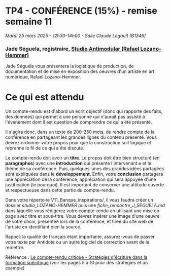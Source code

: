 # TP4 - CONFÉRENCE (15%) - remise semaine 11

*Mardi 25 mars 2025 - 12h30-14h00 - Salle Claude Legault (B1346)*

### Jade Séguela, registraire, [Studio Antimodular (Rafael Lozano-Hemmer)](https://www.lozano-hemmer.com/)

Jade Séguéla vous présentera la logistique de production, de documentation et de mise en exposition des oeuvres d'un artiste en art numérique, Rafael Lozano-Hemmer.

# Ce qui est attendu 
Un compte-rendu est d'abord un écrit objectif (donc qui rapporte des faits, des données) qui permet à une personne qui n'aurait pas assisté à l'événement dont il est question de comprendre ce qui a été présenté. 

Il s'agira donc, dans un texte de 200-250 mots, de rendre compte de la conférence en partageant les grandes lignes du contenu présenté. Vous devrez ordonner votre propos pour que la construction soit logique et reprenne le fil de ce qui a été discuté. 

Le compte-rendu doit avoir un **titre**. Le propos doit être bien structuré (en **paragraphes**) avec une **introduction** qui présente l'intervenant.e et le thème de sa conférence. Puis, quelques-unes des grandes idées partagées sont expliquées dans le **développement**. Enfin, votre **conclusion** partagera une appréciation de la conférence, appréciation qui sera appuyée d'une justification (le pourquoi). Il est important de conserver une attitude ouverte et respectueuse dans cette partie du compte-rendu. 

Dans votre répertoire V11_Banque_inspirations/, il vous faudra créer un dossier *studio_LOZANO-HEMMER* puis une *fiche_rencontre_J_SEGUELA.md*  dans laquelle vous rédigerez votre compte-rendu en utilisant une mise en page avec titre et sous-titre.  Vous devrez insérer une image d'une oeuvre de votre choix, présentée lors de la conférence, et tirée du site web de l'artiste en identifiant bien la source.

Rappel: la qualité de français étant importante, assurez-vous de passer votre texte par Antidote ou un autre logiciel de correction avant de le remettre.

Référence : [Le compte-rendu critique - Stratégies d'écriture dans la formation spécifique](https://ameliofrancais.ccdmd.qc.ca/storage/amelioration-du-francais/ressources/1696430972-Genres_Genres_02lecompterenducritique_V2.pdf)  (voir les pages 5 à 10 pour des stratégies et un exemple)

